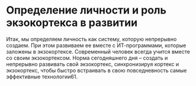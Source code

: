 # Определение личности и роль экзокортекса в развитии

Итак, мы определяем личность как систему, которую непрерывно создаем. При этом развиваем ее вместе с ИТ-программами, которые заложены в экзокортексе. Современный человек всегда учится вместе со своим экзокортексом. Норма сегодняшнего дня – создать и непрерывно развивать свой экзокортекс, синхронизируя кортекс и экзокортекс, чтобы быстро встраивать в свою повседневность самые эффективные технологии61.
